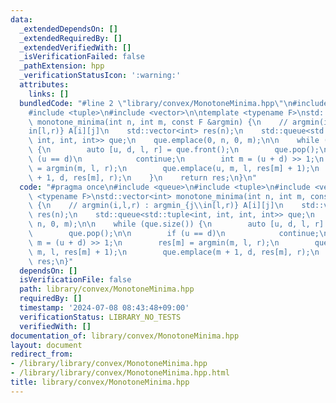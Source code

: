 ```yaml
---
data:
  _extendedDependsOn: []
  _extendedRequiredBy: []
  _extendedVerifiedWith: []
  _isVerificationFailed: false
  _pathExtension: hpp
  _verificationStatusIcon: ':warning:'
  attributes:
    links: []
  bundledCode: "#line 2 \"library/convex/MonotoneMinima.hpp\"\n#include <queue>\n\
    #include <tuple>\n#include <vector>\n\ntemplate <typename F>\nstd::vector<int>\
    \ monotone_minima(int n, int m, const F &argmin) {\n    // argmin(i,l,r) : argmin_{j\\\
    in[l,r)} A[i][j]\n    std::vector<int> res(n);\n    std::queue<std::tuple<int,\
    \ int, int, int>> que;\n    que.emplace(0, n, 0, m);\n\n    while (que.size())\
    \ {\n        auto [u, d, l, r] = que.front();\n        que.pop();\n\n        if\
    \ (u == d)\n            continue;\n        int m = (u + d) >> 1;\n        res[m]\
    \ = argmin(m, l, r);\n        que.emplace(u, m, l, res[m] + 1);\n        que.emplace(m\
    \ + 1, d, res[m], r);\n    }\n    return res;\n}\n"
  code: "#pragma once\n#include <queue>\n#include <tuple>\n#include <vector>\n\ntemplate\
    \ <typename F>\nstd::vector<int> monotone_minima(int n, int m, const F &argmin)\
    \ {\n    // argmin(i,l,r) : argmin_{j\\in[l,r)} A[i][j]\n    std::vector<int>\
    \ res(n);\n    std::queue<std::tuple<int, int, int, int>> que;\n    que.emplace(0,\
    \ n, 0, m);\n\n    while (que.size()) {\n        auto [u, d, l, r] = que.front();\n\
    \        que.pop();\n\n        if (u == d)\n            continue;\n        int\
    \ m = (u + d) >> 1;\n        res[m] = argmin(m, l, r);\n        que.emplace(u,\
    \ m, l, res[m] + 1);\n        que.emplace(m + 1, d, res[m], r);\n    }\n    return\
    \ res;\n}"
  dependsOn: []
  isVerificationFile: false
  path: library/convex/MonotoneMinima.hpp
  requiredBy: []
  timestamp: '2024-07-08 08:43:48+09:00'
  verificationStatus: LIBRARY_NO_TESTS
  verifiedWith: []
documentation_of: library/convex/MonotoneMinima.hpp
layout: document
redirect_from:
- /library/library/convex/MonotoneMinima.hpp
- /library/library/convex/MonotoneMinima.hpp.html
title: library/convex/MonotoneMinima.hpp
---
```

